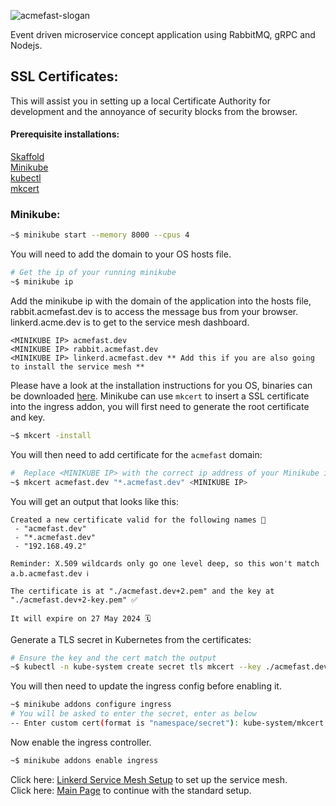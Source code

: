 
![acmefast-slogan](https://user-images.githubusercontent.com/9296659/154143145-06262ea3-02d3-4cce-97f5-bbeb2f8d7c53.png)

Event driven microservice concept application using RabbitMQ, gRPC and Nodejs.

## SSL Certificates:  
This will assist you in setting up a local Certificate Authority for development and the annoyance of security blocks from the browser. 

#### Prerequisite installations:
[Skaffold](https://skaffold.dev)  
[Minikube](https://minikube.sigs.k8s.io/docs/start/)  
[kubectl](https://kubernetes.io/docs/tasks/tools/)   
[mkcert](https://github.com/FiloSottile/mkcert)  

### Minikube:
```bash
~$ minikube start --memory 8000 --cpus 4
```

You will need to add the domain to your OS hosts file.
```bash
# Get the ip of your running minikube
~$ minikube ip
```
Add the minikube ip with the domain of the application into the hosts file, rabbit.acmefast.dev is to access the message bus from your browser. linkerd.acme.dev is
to get to the service mesh dashboard.
```text
<MINIKUBE IP> acmefast.dev
<MINIKUBE IP> rabbit.acmefast.dev
<MINIKUBE IP> linkerd.acmefast.dev ** Add this if you are also going to install the service mesh **
```

Please have a look at the installation instructions for you OS, binaries can be downloaded [here](https://github.com/FiloSottile/mkcert/releases).
Minikube can use ```mkcert``` to insert a SSL certificate into the ingress addon, you will first need to generate the root certificate and key.
```bash
~$ mkcert -install
```
You will then need to add certificate for the ```acmefast``` domain:
```bash
#  Replace <MINIKUBE IP> with the correct ip address of your Minikube instance
~$ mkcert acmefast.dev "*.acmefast.dev" <MINIKUBE IP>
```
You will get an output that looks like this:
```
Created a new certificate valid for the following names 📜
 - "acmefast.dev"
 - "*.acmefast.dev"
 - "192.168.49.2"

Reminder: X.509 wildcards only go one level deep, so this won't match a.b.acmefast.dev ℹ️

The certificate is at "./acmefast.dev+2.pem" and the key at "./acmefast.dev+2-key.pem" ✅

It will expire on 27 May 2024 🗓

```
Generate a TLS secret in Kubernetes from the certificates:
```bash
# Ensure the key and the cert match the output
~$ kubectl -n kube-system create secret tls mkcert --key ./acmefast.dev+2-key.pem --cert ./acmefast.dev+2.pem
```
You will then need to update the ingress config before enabling it.
```bash
~$ minikube addons configure ingress
# You will be asked to enter the secret, enter as below
-- Enter custom cert(format is "namespace/secret"): kube-system/mkcert
````

Now enable the ingress controller.
```bash
~$ minikube addons enable ingress
```

Click here: [Linkerd Service Mesh Setup](https://github.com/EspressoTrip-v2/concept-application/tree/master/infra/service-mesh) to set up the service mesh.  
Click here: [Main Page](https://github.com/EspressoTrip-v2/concept-application#stand-alone-deployments) to continue with the standard setup.